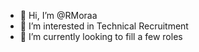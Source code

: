 - 👋 Hi, I’m @RMoraa
- 👀 I’m interested in Technical Recruitment
- 🌱 I’m currently looking to fill a few roles 

<!---
RMoraa/RMoraa is a ✨ special ✨ repository because its `README.md` (this file) appears on your GitHub profile.
You can click the Preview link to take a look at your changes.
--->
